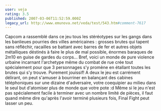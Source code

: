 ```yaml
---
user: veja
rating: 3.5
published: 2007-03-06T11:52:59.000Z
legacy_url: http://www.emunova.net/veda/test/543.htm#comment-7617
---
```

Capcom a rassemblé dans ce jeu tous les stéréotypes sur les gangs dans les banlieues pourries des villes américaines : grosses brutes qui tapent sans réfléchir, racailles se battant avec barres de fer et autres objets métalliques déstinés à faire le plus de mal possible, énormes baraques de 2m10 en guise de gardes du corps... Bref, voici un monde de pure violence urbaine incarnant l'archetype même du combat de rue crée tout spécialement pour que 3 personnages s'y promène en étallant toutes les brutes qui s'y trouve. Purement jouissif! A deux le jeu est carrément délirant, on peut s'amuser à bourriner en balançant des cabines téléphoniques sur une dizaine d'adversaire, votre coequipier au milieu dans le seul but d'atomiser plus de monde que votre pote :d Même si le jeu n'est pas spécialement facile à terminer avec un nombre limité de pièces, il faut quand même dire qu'après l'avoir terminé plusieurs fois, Final Fight peut lasser un peu.